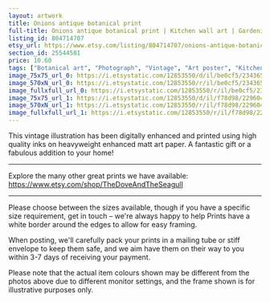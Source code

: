 ```yaml
---
layout: artwork
title: Onions antique botanical print 
full-title: Onions antique botanical print | Kitchen wall art | Gardening and seed poster | Vintage home decor | AB16
listing_id: 804714707
etsy_url: https://www.etsy.com/listing/804714707/onions-antique-botanical-print-kitchen?utm_source=ds&utm_medium=api&utm_campaign=api
section_id: 25544581
price: 10.60
tags: ["Botanical art", "Photograph", "Vintage", "Art poster", "Kitchen wall art", "Vegetables print", "Home decor", "Kitchen print", "Antique botanical", "Gardening print", "Gardening wall art", "Cooking", "Onions"]
image_75x75_url_0: https://i.etsystatic.com/12853550/d/il/be0cf5/2343653379/il_75x75.2343653379_koa1.jpg?version=0
image_570xN_url_0: https://i.etsystatic.com/12853550/r/il/be0cf5/2343653379/il_570xN.2343653379_koa1.jpg
image_fullxfull_url_0: https://i.etsystatic.com/12853550/r/il/be0cf5/2343653379/il_fullxfull.2343653379_koa1.jpg
image_75x75_url_1: https://i.etsystatic.com/12853550/d/il/f78d98/2296043706/il_75x75.2296043706_7v53.jpg?version=0
image_570xN_url_1: https://i.etsystatic.com/12853550/r/il/f78d98/2296043706/il_570xN.2296043706_7v53.jpg
image_fullxfull_url_1: https://i.etsystatic.com/12853550/r/il/f78d98/2296043706/il_fullxfull.2296043706_7v53.jpg
---
```

This vintage illustration has been digitally enhanced and printed using high quality inks on heavyweight enhanced matt art paper. A fantastic gift or a fabulous addition to your home!
 
---

Explore the many other great prints we have available: https://www.etsy.com/shop/TheDoveAndTheSeagull

---

Please choose between the sizes available, though if you have a specific size requirement, get in touch – we&#39;re always happy to help Prints have a white border around the edges to allow for easy framing.

When posting, we&#39;ll carefully pack your prints in a mailing tube or stiff envelope to keep them safe, and we aim have them on their way to you within 3-7 days of receiving your payment.

Please note that the actual item colours shown may be different from the photos above due to different monitor settings, and the frame shown is for illustrative purposes only.
